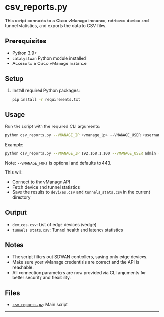 # csv_reports.py

This script connects to a Cisco vManage instance, retrieves device and tunnel statistics, and exports the data to CSV files.

## Prerequisites

- Python 3.9+
- `catalystwan` Python module installed
- Access to a Cisco vManage instance

## Setup

1. Install required Python packages:

    ```sh
    pip install -r requirements.txt
    ```

## Usage

Run the script with the required CLI arguments:

```sh
python csv_reports.py --VMANAGE_IP <vmanage_ip> --VMANAGE_USER <username> --VMANAGE_PASSWORD <password> [--VMANAGE_PORT <port>]
```

Example:

```sh
python csv_reports.py --VMANAGE_IP 192.168.1.100 --VMANAGE_USER admin --VMANAGE_PASSWORD password123
```

Note: `--VMANAGE_PORT` is optional and defaults to 443.

This will:

- Connect to the vManage API
- Fetch device and tunnel statistics
- Save the results to `devices.csv` and `tunnels_stats.csv` in the current directory

## Output

- `devices.csv`: List of edge devices (vedge)
- `tunnels_stats.csv`: Tunnel health and latency statistics

## Notes

- The script filters out SDWAN controllers, saving only edge devices.
- Make sure your vManage credentials are correct and the API is reachable.
- All connection parameters are now provided via CLI arguments for better security and flexibility.

## Files

- [`csv_reports.py`](csv_reports.py): Main script

---
